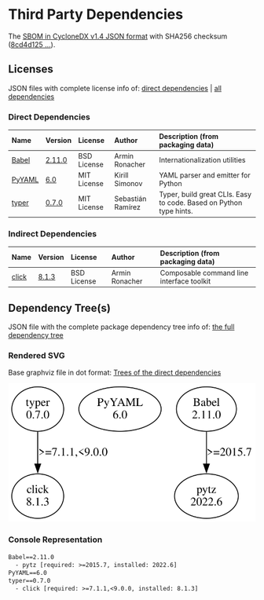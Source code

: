 # Third Party Dependencies

<!--[[[fill sbom_sha256()]]]-->
The [SBOM in CycloneDX v1.4 JSON format](https://github.com/sthagen/pilli/blob/default/sbom.json) with SHA256 checksum ([8cd4d125 ...](https://raw.githubusercontent.com/sthagen/pilli/default/sbom.json.sha256 "sha256:8cd4d1250a75b8fc3894cf9d1997f0304acbc0c2fbaf13d2b7f7dad37c570f46")).
<!--[[[end]]] (checksum: 2270b0526c54cedcca3224ae91a3f471)-->
## Licenses 

JSON files with complete license info of: [direct dependencies](direct-dependency-licenses.json) | [all dependencies](all-dependency-licenses.json)

### Direct Dependencies

<!--[[[fill direct_dependencies_table()]]]-->
| Name                                       | Version                                          | License     | Author            | Description (from packaging data)                                  |
|:-------------------------------------------|:-------------------------------------------------|:------------|:------------------|:-------------------------------------------------------------------|
| [Babel](https://babel.pocoo.org/)          | [2.11.0](https://pypi.org/project/Babel/2.11.0/) | BSD License | Armin Ronacher    | Internationalization utilities                                     |
| [PyYAML](https://pyyaml.org/)              | [6.0](https://pypi.org/project/PyYAML/6.0/)      | MIT License | Kirill Simonov    | YAML parser and emitter for Python                                 |
| [typer](https://github.com/tiangolo/typer) | [0.7.0](https://pypi.org/project/typer/0.7.0/)   | MIT License | Sebastián Ramírez | Typer, build great CLIs. Easy to code. Based on Python type hints. |
<!--[[[end]]] (checksum: 1f60d5b0becbcaf49e7e2550fc1dbe45)-->

### Indirect Dependencies

<!--[[[fill indirect_dependencies_table()]]]-->
| Name                                          | Version                                        | License     | Author         | Description (from packaging data)         |
|:----------------------------------------------|:-----------------------------------------------|:------------|:---------------|:------------------------------------------|
| [click](https://palletsprojects.com/p/click/) | [8.1.3](https://pypi.org/project/click/8.1.3/) | BSD License | Armin Ronacher | Composable command line interface toolkit |
<!--[[[end]]] (checksum: dc3a866a7aa3332404bde3da87727cb9)-->

## Dependency Tree(s)

JSON file with the complete package dependency tree info of: [the full dependency tree](package-dependency-tree.json)

### Rendered SVG

Base graphviz file in dot format: [Trees of the direct dependencies](package-dependency-tree.dot.txt)

<img src="./package-dependency-tree.svg" alt="Trees of the direct dependencies" title="Trees of the direct dependencies"/>

### Console Representation

<!--[[[fill dependency_tree_console_text()]]]-->
````console
Babel==2.11.0
  - pytz [required: >=2015.7, installed: 2022.6]
PyYAML==6.0
typer==0.7.0
  - click [required: >=7.1.1,<9.0.0, installed: 8.1.3]
````
<!--[[[end]]] (checksum: 2c1e5bad502cf86714b4545b27c2ebca)-->
